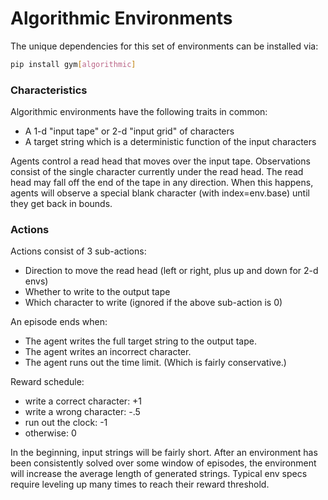 # Algorithmic Environments

The unique dependencies for this set of environments can be installed via:

````bash
pip install gym[algorithmic]
````

### Characteristics

Algorithmic environments have the following traits in common:
- A 1-d "input tape" or 2-d "input grid" of characters
- A target string which is a deterministic function of the input characters

Agents control a read head that moves over the input tape. Observations consist
of the single character currently under the read head. The read head may fall
off the end of the tape in any direction. When this happens, agents will observe
a special blank character (with index=env.base) until they get back in bounds.

### Actions
Actions consist of 3 sub-actions:
- Direction to move the read head (left or right, plus up and down for 2-d
      envs)
- Whether to write to the output tape
- Which character to write (ignored if the above sub-action is 0)

An episode ends when:
- The agent writes the full target string to the output tape.
- The agent writes an incorrect character.
- The agent runs out the time limit. (Which is fairly conservative.)

Reward schedule:
- write a correct character: +1
- write a wrong character: -.5
- run out the clock: -1
- otherwise: 0

In the beginning, input strings will be fairly short. After an environment has
been consistently solved over some window of episodes, the environment will
increase the average length of generated strings. Typical env specs require
leveling up many times to reach their reward threshold.
